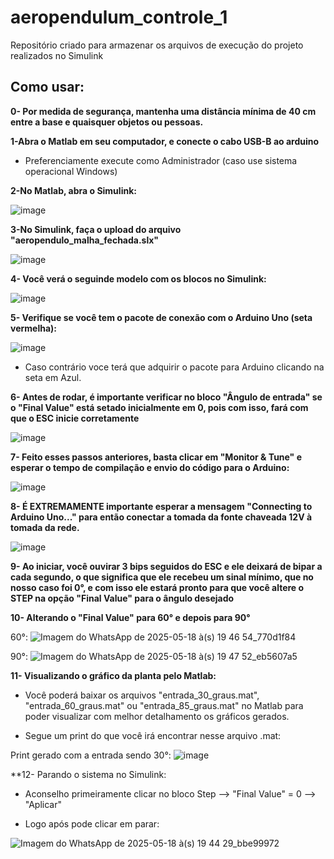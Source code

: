# aeropendulum_controle_1
Repositório criado para armazenar os arquivos de execução do projeto realizados no Simulink

## Como usar:

**0- Por medida de segurança, mantenha uma distância mínima de 40 cm entre a base e quaisquer objetos ou pessoas.**


**1-Abra o Matlab em seu computador, e conecte o cabo USB-B ao arduino**
- Preferenciamente execute como Administrador (caso use sistema operacional Windows)
  

**2-No Matlab, abra o Simulink:**

![image](https://github.com/user-attachments/assets/b6787cd7-42f3-4611-b1b6-e428fc09ace1)


**3-No Simulink, faça o upload do arquivo "aeropendulo_malha_fechada.slx"**

![image](https://github.com/user-attachments/assets/652aaac1-3e76-4f1a-98bf-8cd8366cb57d)



**4- Você verá o seguinde modelo com os blocos no Simulink:**

![image](https://github.com/user-attachments/assets/8c6bf543-e294-42c6-949a-c43e5c3322cf)



**5- Verifique se você tem o pacote de conexão com o Arduino Uno (seta vermelha):**

![image](https://github.com/user-attachments/assets/e6ad0678-ef42-4f64-8afc-052a301acf3b)

- Caso contrário voce terá que adquirir o pacote para Arduino clicando na seta em Azul.
  


**6- Antes de rodar, é importante verificar no bloco "Ângulo de entrada" se o "Final Value" está setado inicialmente em 0,
pois com isso, fará com que o ESC inicie corretamente**

![image](https://github.com/user-attachments/assets/8f60f796-186c-4397-92e6-1779fb6e878d)



**7- Feito esses passos anteriores, basta clicar em "Monitor & Tune" e esperar o tempo de compilação e envio do código para o Arduino:**

![image](https://github.com/user-attachments/assets/1fc3ee82-4c7a-4603-9b12-073c740174a4)



**8- É EXTREMAMENTE importante esperar a mensagem "Connecting to Arduino Uno..." para então conectar a tomada da fonte chaveada 12V à tomada da rede.**

![image](https://github.com/user-attachments/assets/14cd017f-dab0-4eda-9325-a093bc9d0642)



**9- Ao iniciar, você ouvirar 3 bips seguidos do ESC e ele deixará de bipar a cada segundo, o que significa que ele recebeu um sinal mínimo, 
que no nosso caso foi 0°, e com isso ele estará pronto para que você altere o STEP na opção "Final Value" para o ângulo desejado**



**10- Alterando o "Final Value" para 60° e depois para 90°**

60°:
![Imagem do WhatsApp de 2025-05-18 à(s) 19 46 54_770d1f84](https://github.com/user-attachments/assets/6eee18c4-b75f-4e20-ae07-b9181b243d67)

90°:
![Imagem do WhatsApp de 2025-05-18 à(s) 19 47 52_eb5607a5](https://github.com/user-attachments/assets/36993d97-8f25-4591-ba66-21253585accf)



**11- Visualizando o gráfico da planta pelo Matlab:**
- Você poderá baixar os arquivos "entrada_30_graus.mat", "entrada_60_graus.mat" ou "entrada_85_graus.mat"
no Matlab para poder visualizar com melhor detalhamento os gráficos gerados.

- Segue um print do que você irá encontrar nesse arquivo .mat:

Print gerado com a entrada sendo 30°:
![image](https://github.com/user-attachments/assets/7c449be9-8edc-4e11-a5ca-9154a526f229)



**12- Parando o sistema no Simulink:
- Aconselho primeiramente clicar no bloco Step --> "Final Value" = 0 --> "Aplicar"

- Logo após pode clicar em parar:

![Imagem do WhatsApp de 2025-05-18 à(s) 19 44 29_bbe99972](https://github.com/user-attachments/assets/c22997e9-3dd2-4d70-a170-458a68f468c6)




